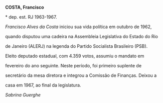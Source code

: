**COSTA, Francisco**



\* dep. est. RJ 1963-1967.



*Francisco Alves da Costa* iniciou sua vida política em outubro de 1962,

quando disputou uma cadeira na Assembleia Legislativa do Estado do Rio

de Janeiro (ALERJ) na legenda do Partido Socialista Brasileiro (PSB).



Eleito deputado estadual, com 4.359 votos, assumiu o mandato em

fevereiro do ano seguinte. Neste período, foi primeiro suplente de

secretário da mesa diretora e integrou a Comissão de Finanças. Deixou a

casa em 1967, ao final da legislatura.



*Sabrina Guerghe*



